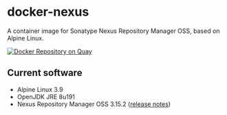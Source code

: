 # docker-nexus
A container image for Sonatype Nexus Repository Manager OSS, based on Alpine Linux.

[![Docker Repository on Quay](https://quay.io/repository/travelaudience/docker-nexus/status "Docker Repository on Quay")](https://quay.io/repository/travelaudience/docker-nexus)

## Current software

* Alpine Linux 3.9
* OpenJDK JRE 8u191
* Nexus Repository Manager OSS 3.15.2 ([release notes](https://help.sonatype.com/repomanager3/release-notes/2019-release-notes#id-2019ReleaseNotes-RepositoryManager3.15.2))

